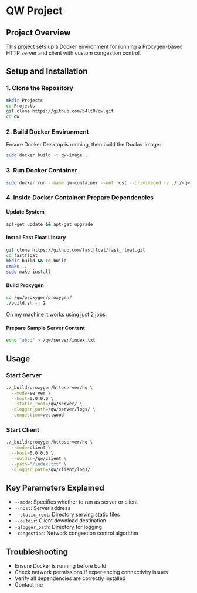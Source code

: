 # QW Project

## Project Overview
This project sets up a Docker environment for running a Proxygen-based HTTP server and client with custom congestion control.

## Setup and Installation

### 1. Clone the Repository
```bash
mkdir Projects
cd Projects
git clone https://github.com/b4lt0/qw.git
cd qw
```

### 2. Build Docker Environment
Ensure Docker Desktop is running, then build the Docker image:
```bash
sudo docker build -t qw-image .
```

### 3. Run Docker Container
```bash
sudo docker run --name qw-container --net host --privileged -v ./:/<qw> -it qw-image
```

### 4. Inside Docker Container: Prepare Dependencies

#### Update System
```bash
apt-get update && apt-get upgrade
```

#### Install Fast Float Library
```bash
git clone https://github.com/fastfloat/fast_float.git
cd fastfloat
mkdir build && cd build
cmake ..
sudo make install
```

#### Build Proxygen
```bash
cd /qw/proxygen/proxygen/
./build.sh -j 2
```
On my machine it works using just 2 jobs.

#### Prepare Sample Server Content
```bash
echo "abcd" > /qw/server/index.txt
```

## Usage

### Start Server
```bash
./_build/proxygen/httpserver/hq \
  --mode=server \
  --host=0.0.0.0 \
  --static_root=/qw/server/ \
  -qlogger_path=/qw/server/logs/ \
  -congestion=westwood
```

### Start Client
```bash
./_build/proxygen/httpserver/hq \
  --mode=client \
  --host=0.0.0.0 \
  --outdir=/qw/client \
  --path="/index.txt" \
  -qlogger_path=/qw/client/logs/
```

## Key Parameters Explained
- `--mode`: Specifies whether to run as server or client
- `--host`: Server address
- `--static_root`: Directory serving static files
- `--outdir`: Client download destination
- `-qlogger_path`: Directory for logging
- `-congestion`: Network congestion control algorithm

## Troubleshooting
- Ensure Docker is running before build
- Check network permissions if experiencing connectivity issues
- Verify all dependencies are correctly installed
- Contact me